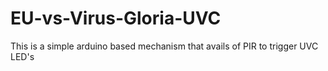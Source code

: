 # EU-vs-Virus-Gloria-UVC
This is a simple arduino based mechanism that avails of PIR to trigger UVC LED's
